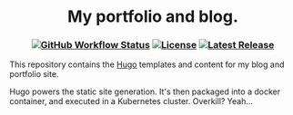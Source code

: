 <h1 align="center">
  My portfolio and blog.
</h1>

<h3 align="center">

  [![GitHub Workflow Status](https://img.shields.io/github/actions/workflow/status/yukitsune/yukitsune.dev/docker-image.yml?branch=main)](https://github.com/YuKitsune/yukitsune.dev/actions/workflows/docker-image.yml)
  [![License](https://img.shields.io/github/license/YuKitsune/yukitsune.dev)](https://github.com/YuKitsune/Maestro/blob/main/LICENSE)
  [![Latest Release](https://img.shields.io/github/v/release/YuKitsune/yukitsune.dev?include_prereleases)](https://github.com/YuKitsune/yukitsune.dev/releases)

</h3>

This repository contains the [Hugo](https://gohugo.io) templates and content for my blog and portfolio site.

Hugo powers the static site generation. It's then packaged into a docker container, and executed in a Kubernetes cluster. Overkill? Yeah...

